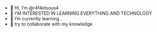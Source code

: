 - 👋 Hi, I’m @r4f4elsous4
- 👀 I'M INTERESTED IN LEARNING EVERYTHING AND TECHNOLOGY
- 🌱 I’m currently learning .
- 💞️ try to collaborate with my knowledge

<!---

--->

